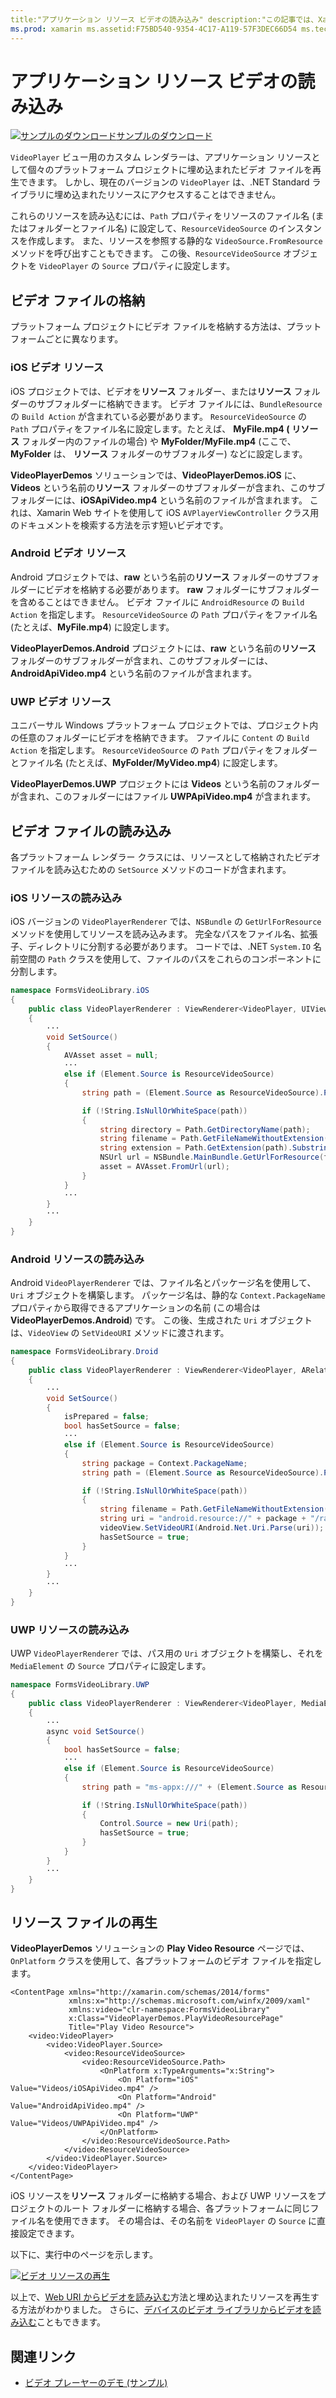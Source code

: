 ```yaml
---
title:"アプリケーション リソース ビデオの読み込み" description:"この記事では、Xamarin.Forms を使って、ビデオ プレーヤー アプリケーションでアプリケーション リソースとして格納されたビデオを読み込む方法について説明します。"
ms.prod: xamarin ms.assetid:F75BD540-9354-4C17-A119-57F3DEC66D54 ms.technology: xamarin-forms author: davidbritch ms.author: dabritch ms.date:02/12/2018 no-loc: [Xamarin.Forms, Xamarin.Essentials]
---
```


# <a name="loading-application-resource-videos"></a>アプリケーション リソース ビデオの読み込み

[![サンプルのダウンロード](~/media/shared/download.png)サンプルのダウンロード](https://docs.microsoft.com/samples/xamarin/xamarin-forms-samples/customrenderers-videoplayerdemos)

`VideoPlayer` ビュー用のカスタム レンダラーは、アプリケーション リソースとして個々のプラットフォーム プロジェクトに埋め込まれたビデオ ファイルを再生できます。 しかし、現在のバージョンの `VideoPlayer` は、.NET Standard ライブラリに埋め込まれたリソースにアクセスすることはできません。

これらのリソースを読み込むには、`Path` プロパティをリソースのファイル名 (またはフォルダーとファイル名) に設定して、`ResourceVideoSource` のインスタンスを作成します。 また、リソースを参照する静的な `VideoSource.FromResource` メソッドを呼び出すこともできます。 この後、`ResourceVideoSource` オブジェクトを `VideoPlayer` の `Source` プロパティに設定します。

## <a name="storing-the-video-files"></a>ビデオ ファイルの格納

プラットフォーム プロジェクトにビデオ ファイルを格納する方法は、プラットフォームごとに異なります。

### <a name="ios-video-resources"></a>iOS ビデオ リソース

iOS プロジェクトでは、ビデオを**リソース** フォルダー、または**リソース** フォルダーのサブフォルダーに格納できます。 ビデオ ファイルには、`BundleResource` の `Build Action` が含まれている必要があります。 `ResourceVideoSource` の `Path` プロパティをファイル名に設定します。たとえば、 **MyFile.mp4 (** **リソース** フォルダー内のファイルの場合) や **MyFolder/MyFile.mp4** (ここで、 **MyFolder** は、 **リソース** フォルダーのサブフォルダー) などに設定します。

**VideoPlayerDemos** ソリューションでは、**VideoPlayerDemos.iOS** に、**Videos** という名前の**リソース** フォルダーのサブフォルダーが含まれ、このサブフォルダーには、**iOSApiVideo.mp4** という名前のファイルが含まれます。 これは、Xamarin Web サイトを使用して iOS `AVPlayerViewController` クラス用のドキュメントを検索する方法を示す短いビデオです。

### <a name="android-video-resources"></a>Android ビデオ リソース

Android プロジェクトでは、**raw** という名前の**リソース** フォルダーのサブフォルダーにビデオを格納する必要があります。 **raw** フォルダーにサブフォルダーを含めることはできません。 ビデオ ファイルに `AndroidResource` の `Build Action` を指定します。 `ResourceVideoSource` の `Path` プロパティをファイル名 (たとえば、**MyFile.mp4**) に設定します。

**VideoPlayerDemos.Android** プロジェクトには、**raw** という名前の**リソース** フォルダーのサブフォルダーが含まれ、このサブフォルダーには、**AndroidApiVideo.mp4** という名前のファイルが含まれます。

### <a name="uwp-video-resources"></a>UWP ビデオ リソース

ユニバーサル Windows プラットフォーム プロジェクトでは、プロジェクト内の任意のフォルダーにビデオを格納できます。 ファイルに `Content` の `Build Action` を指定します。 `ResourceVideoSource` の `Path` プロパティをフォルダーとファイル名 (たとえば、**MyFolder/MyVideo.mp4**) に設定します。

**VideoPlayerDemos.UWP** プロジェクトには **Videos** という名前のフォルダーが含まれ、このフォルダーにはファイル **UWPApiVideo.mp4** が含まれます。

## <a name="loading-the-video-files"></a>ビデオ ファイルの読み込み

各プラットフォーム レンダラー クラスには、リソースとして格納されたビデオ ファイルを読み込むための `SetSource` メソッドのコードが含まれます。

### <a name="ios-resource-loading"></a>iOS リソースの読み込み

iOS バージョンの `VideoPlayerRenderer` では、`NSBundle` の `GetUrlForResource` メソッドを使用してリソースを読み込みます。 完全なパスをファイル名、拡張子、ディレクトリに分割する必要があります。 コードでは、.NET `System.IO` 名前空間の `Path` クラスを使用して、ファイルのパスをこれらのコンポーネントに分割します。

```csharp
namespace FormsVideoLibrary.iOS
{
    public class VideoPlayerRenderer : ViewRenderer<VideoPlayer, UIView>
    {
        ···
        void SetSource()
        {
            AVAsset asset = null;
            ···
            else if (Element.Source is ResourceVideoSource)
            {
                string path = (Element.Source as ResourceVideoSource).Path;

                if (!String.IsNullOrWhiteSpace(path))
                {
                    string directory = Path.GetDirectoryName(path);
                    string filename = Path.GetFileNameWithoutExtension(path);
                    string extension = Path.GetExtension(path).Substring(1);
                    NSUrl url = NSBundle.MainBundle.GetUrlForResource(filename, extension, directory);
                    asset = AVAsset.FromUrl(url);
                }
            }
            ···
        }
        ···
    }
}
```

### <a name="android-resource-loading"></a>Android リソースの読み込み

Android `VideoPlayerRenderer` では、ファイル名とパッケージ名を使用して、`Uri` オブジェクトを構築します。 パッケージ名は、静的な `Context.PackageName` プロパティから取得できるアプリケーションの名前 (この場合は **VideoPlayerDemos.Android**) です。 この後、生成された `Uri` オブジェクトは、`VideoView` の `SetVideoURI` メソッドに渡されます。

```csharp
namespace FormsVideoLibrary.Droid
{
    public class VideoPlayerRenderer : ViewRenderer<VideoPlayer, ARelativeLayout>
    {
        ···    
        void SetSource()
        {
            isPrepared = false;
            bool hasSetSource = false;
            ···
            else if (Element.Source is ResourceVideoSource)
            {
                string package = Context.PackageName;
                string path = (Element.Source as ResourceVideoSource).Path;

                if (!String.IsNullOrWhiteSpace(path))
                {
                    string filename = Path.GetFileNameWithoutExtension(path).ToLowerInvariant();
                    string uri = "android.resource://" + package + "/raw/" + filename;
                    videoView.SetVideoURI(Android.Net.Uri.Parse(uri));
                    hasSetSource = true;
                }
            }
            ···
        }
        ···
    }
}
```

### <a name="uwp-resource-loading"></a>UWP リソースの読み込み

UWP `VideoPlayerRenderer` では、パス用の `Uri` オブジェクトを構築し、それを `MediaElement` の `Source` プロパティに設定します。

```csharp
namespace FormsVideoLibrary.UWP
{
    public class VideoPlayerRenderer : ViewRenderer<VideoPlayer, MediaElement>
    {
        ···
        async void SetSource()
        {
            bool hasSetSource = false;
            ···
            else if (Element.Source is ResourceVideoSource)
            {
                string path = "ms-appx:///" + (Element.Source as ResourceVideoSource).Path;

                if (!String.IsNullOrWhiteSpace(path))
                {
                    Control.Source = new Uri(path);
                    hasSetSource = true;
                }
            }
        }
        ···
    }
}
```

## <a name="playing-the-resource-file"></a>リソース ファイルの再生

**VideoPlayerDemos** ソリューションの **Play Video Resource** ページでは、`OnPlatform` クラスを使用して、各プラットフォームのビデオ ファイルを指定します。

```xaml
<ContentPage xmlns="http://xamarin.com/schemas/2014/forms"
             xmlns:x="http://schemas.microsoft.com/winfx/2009/xaml"
             xmlns:video="clr-namespace:FormsVideoLibrary"
             x:Class="VideoPlayerDemos.PlayVideoResourcePage"
             Title="Play Video Resource">
    <video:VideoPlayer>
        <video:VideoPlayer.Source>
            <video:ResourceVideoSource>
                <video:ResourceVideoSource.Path>
                    <OnPlatform x:TypeArguments="x:String">
                        <On Platform="iOS" Value="Videos/iOSApiVideo.mp4" />
                        <On Platform="Android" Value="AndroidApiVideo.mp4" />
                        <On Platform="UWP" Value="Videos/UWPApiVideo.mp4" />
                    </OnPlatform>
                </video:ResourceVideoSource.Path>
            </video:ResourceVideoSource>
        </video:VideoPlayer.Source>
    </video:VideoPlayer>
</ContentPage>
```

iOS リソースを**リソース** フォルダーに格納する場合、および UWP リソースをプロジェクトのルート フォルダーに格納する場合、各プラットフォームに同じファイル名を使用できます。 その場合は、その名前を `VideoPlayer` の `Source` に直接設定できます。

以下に、実行中のページを示します。

[![ビデオ リソースの再生](loading-resources-images/playvideoresource-small.png "ビデオ リソースの再生")](loading-resources-images/playvideoresource-large.png#lightbox "ビデオ リソースの再生")

以上で、[Web URI からビデオを読み込む](web-videos.md)方法と埋め込まれたリソースを再生する方法がわかりました。 さらに、[デバイスのビデオ ライブラリからビデオを読み込む](accessing-library.md)こともできます。

## <a name="related-links"></a>関連リンク

- [ビデオ プレーヤーのデモ (サンプル)](https://docs.microsoft.com/samples/xamarin/xamarin-forms-samples/customrenderers-videoplayerdemos)

